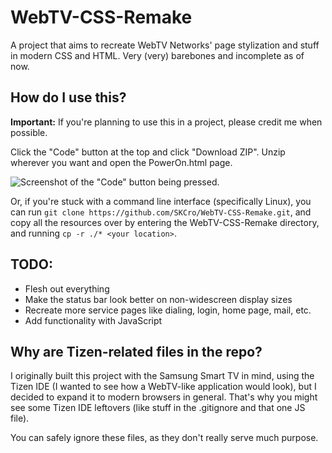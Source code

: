 # WebTV-CSS-Remake
 A project that aims to recreate WebTV Networks' page stylization and stuff in modern CSS and HTML.
 Very (very) barebones and incomplete as of now.

## How do I use this?
 **Important:** If you're planning to use this in a project, please credit me when possible.
 
 Click the "Code" button at the top and click "Download ZIP". Unzip wherever you want and open the PowerOn.html page.
 
![Screenshot of the "Code" button being pressed.](https://i.imgur.com/ObYTKH3.png)

 Or, if you're stuck with a command line interface (specifically Linux), you can run ``git clone https://github.com/SKCro/WebTV-CSS-Remake.git``, and copy all the resources over by entering the WebTV-CSS-Remake directory, and running ``cp -r ./* <your location>``.

## TODO:
- Flesh out everything
- Make the status bar look better on non-widescreen display sizes
- Recreate more service pages like dialing, login, home page, mail, etc.
- Add functionality with JavaScript

## Why are Tizen-related files in the repo?
 I originally built this project with the Samsung Smart TV in mind, using the Tizen IDE (I wanted to see how a WebTV-like application would look), but I decided to expand it to modern browsers in general. That's why you might see some Tizen IDE leftovers (like stuff in the .gitignore and that one JS file).
 
 You can safely ignore these files, as they don't really serve much purpose.
